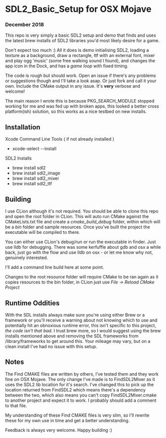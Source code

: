 # SDL2_Basic_Setup for OSX Mojave

### December 2018

This repo is very simply a basic SDL2 setup and demo that finds and uses the latest brew installs of SDL2 libraries you'd most likely desire for a game.

Don't expect too much :) All it does is demo initialising SDL2, loading a texture as a background, draw a rectangle, ttf with an external font, mixer and play ogg 'music' (some free walking sound I found), and changes the app icon in the Dock, and has a _game loop_ with fixed timing.

The code is rough but should work. Open an issue if there's any problems or suggestions though and I'll take a look asap. Or just fork and call it your own. Include the CMake output in any issue. It's **very** verbose and welcome!

The main reason I wrote this is because PKG_SEARCH_MODULE stopped working for me and was fed up with broken apps, this looked a better cross platform(ish) solution, so this works as a nice testbed on new installs.

## Installation

Xcode Command Line Tools ( if not already installed )

- xcode-select --install

SDL2 Installs

- brew install sdl2
- brew install sdl2_image
- brew install sdl2_mixer
- brew install sdl2_ttf

## Building

I use CLion although it's not required. You should be able to clone this repo and open the root folder in CLion. This will auto run CMake against the CMakeLists.txt file and create a _cmake_build_debug_ folder, within which will be a _bin_ folder and sample resources. Once you've built the project the executable will be compiled to there.

You can either use CLion's debug/run or run the executable in finder. Just use lldb for debugging. There was some kerfuffle about gdb and osx a while back, just go with the flow and use lldb on osx - or let me know why not, genuinely interested.

I'll add a command line build here at some point.

Changes to the root resource folder will require CMake to be ran again as it copies resources to the bin folder, in CLion just use _File -> Reload CMake Project_

## Runtime Oddities

With the SDL installs always make sure you're using either Brew or a framework or you'll receive a warning about not knowing which to use and potentially hit an obnoxious runtime error, this isn't specific to this project, _the code isn't that bad_. I trust brew more, so I would suggest using the brew installs mentioned above and removing the SDL frameworks from /library/frameworks to get around this. Your mileage may vary, but on a clean install I've had no issue with this setup.

## Notes

The Find CMAKE files are written by others, I've tested them and they work fine on OSX Mojave. The only change I've made is to FindSDL2Mixer as it uses the SDL2 lib location for it's search. I've changed this to pick up the location returned from FindSDL2 which means there's a dependency between the two, which also means you can't copy FindSDL2Mixer.cmake to another project and expect it to work. I probably should add a comment to that file.

My understanding of these Find CMAKE files is very slim, so I'll rewrite these for my own use in time and get a better understanding.

Feedback is always very welcome. Happy building :)

